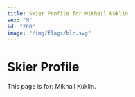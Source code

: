 ```yaml
---
title: Skier Profile for Mikhail Kuklin
sex: "M"
id: "260"
image: "/img/flags/blr.svg" 
---
```


# Skier Profile

This page is for: Mikhail Kuklin.
    